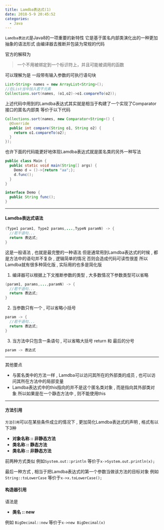 ```yaml
---
title: Lamdba表达式(1)
date: 2018-5-9 20:45:52
categories: 
  - Java
---
```


`Lamdba表达式`是Java8的一项重要的新特性
它是基于匿名内部类演化出的一种更加抽象的语法形式
由编译器去推断并包装为常规的代码
<!-- more -->
官方的解释为
> 一个不用被绑定到一个标识符上，并且可能被调用的函数

可以理解为是 一段带有输入参数的可执行语句块
```java
List<String> names = new ArrayList<String>();
//在List当中加入若干元素
Collections.sort(names, (o1,o2)->o1.compareTo(o2));
```
上述代码中用到的Lamdba表达式其实就是相当于构建了一个实现了Comparator接口的匿名内部类
等价于以下代码
```java
Collections.sort(names, new Comparator<String>() {
  @Override
  public int compare(String o1, String o2) {
    return o1.compareTo(o2);
  }
});
```
也许下面的代码能更好地体现Lamdba表达式就是匿名类的另外一种写法
```java
public class Main {
  public static void main(String[] args) {
    Demo d = ()->{return "aa";};
    d.func();
  }
}

interface Demo {
  public String func();
}
```
---
#### Lamdba表达式语法
```java
(Type1 param1, Type2 params,...,TypeN paramN) -> {
  //若干语句...
  return 表达式;
}
```
这是一般语法 , 也就是最完整的一种语法
但是通常用到Lamdba表达式的时候 , 都是方法中的语句并不复杂 , 逻辑简单的情况
否则会造成代码可读性很差
所以Lamdba就有很多种简化版 , 实际用的也多是简化版
1. 编译器可以根据上下文推断参数的类型 , 大多数情况下参数类型可以省略
```java
(param1, params,...,paramN) -> {
  //若干语句...
  return 表达式;
}
```
2. 当参数只有一个 , 可以省略小括号
```java
param -> {
  //若干语句...
  return 表达式;
}
```
3. 当方法中只包含一条语句 , 可以省略大括号 return 和 最后的分号
```java
param -> 表达式
```
---
其他要点
+ 与匿名类中的方法一样 , Lamdba可以访问其所在的外部类的成员 , 也可以访问其所在方法中的局部变量
+ Lamdba表达式中的this指向的并不是这个匿名类对象 , 而是指向其外部类对象
所以如果是在一个静态方法中 , 则不能使用this

---
#### 方法引用
`方法引用`可以在某些条件成立的情况下 , 更加简化Lamdba表达式的声明 , 格式有以下3种
+ **对象名称 :: 非静态方法**
+ **类名称 :: 静态方法**
+ **类名称 :: 非静态方法**

前两种方式类似
例如`System.out::println`
等价于`x->System.out.println(x);`

最后一种方式 , 相当于把Lamdba表达式的第一个参数当做该方法的目标对象
例如`String::toLowerCase`
等价于`x->x.toLowerCase();`
#### 构造器引用
语法是
+ **类名 :: new**

例如 `BigDecimal::new`
等价于`x->new BigDecimal(x)`